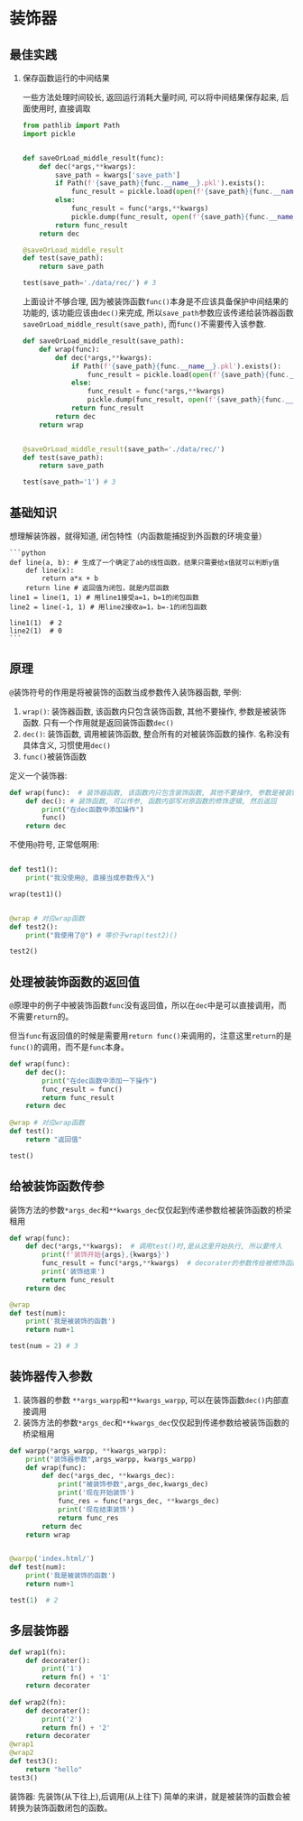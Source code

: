 # 装饰器

## 最佳实践



1. 保存函数运行的中间结果

    一些方法处理时间较长, 返回运行消耗大量时间, 可以将中间结果保存起来, 后面使用时, 直接调取
    ```python
    from pathlib import Path
    import pickle


    def saveOrLoad_middle_result(func):
        def dec(*args,**kwargs):
            save_path = kwargs['save_path']
            if Path(f'{save_path}{func.__name__}.pkl').exists():
                func_result = pickle.load(open(f'{save_path}{func.__name__}.pkl','rb'))
            else:
                func_result = func(*args,**kwargs)  
                pickle.dump(func_result, open(f'{save_path}{func.__name__}.pkl', 'wb'))
            return func_result
        return dec

    @saveOrLoad_middle_result
    def test(save_path):
        return save_path

    test(save_path='./data/rec/') # 3
    ```

    上面设计不够合理, 因为被装饰函数`func()`本身是不应该具备保护中间结果的功能的, 该功能应该由`dec()`来完成, 所以`save_path`参数应该传递给装饰器函数`saveOrLoad_middle_result(save_path)`, 而`func()`不需要传入该参数.

    ```python
    def saveOrLoad_middle_result(save_path):
        def wrap(func):
            def dec(*args,**kwargs):
                if Path(f'{save_path}{func.__name__}.pkl').exists():
                    func_result = pickle.load(open(f'{save_path}{func.__name__}.pkl','rb'))
                else:
                    func_result = func(*args,**kwargs)  
                    pickle.dump(func_result, open(f'{save_path}{func.__name__}.pkl', 'wb'))
                return func_result
            return dec
        return wrap


    @saveOrLoad_middle_result(save_path='./data/rec/')
    def test(save_path):
        return save_path

    test(save_path='1') # 3
    ```



## 基础知识
想理解装饰器，就得知道, 闭包特性（内函数能捕捉到外函数的环境变量）

    ```python
    def line(a, b): # 生成了一个确定了ab的线性函数，结果只需要给x值就可以判断y值
        def line(x):
            return a*x + b
        return line # 返回值为闭包，就是内层函数
    line1 = line(1, 1) # 用line1接受a=1，b=1的闭包函数
    line2 = line(-1, 1) # 用line2接收a=1，b=-1的闭包函数

    line1(1)  # 2
    line2(1)  # 0
    ```



## 原理

`@`装饰符号的作用是将被装饰的函数当成参数传入装饰器函数, 举例:

1. `wrap()`: 装饰器函数, 该函数内只包含装饰函数, 其他不要操作, 参数是被装饰函数. 只有一个作用就是返回装饰函数`dec()`
2. `dec()`: 装饰函数, 调用被装饰函数, 整合所有的对被装饰函数的操作. 名称没有具体含义, 习惯使用`dec()`
3. `func()`被装饰函数


定义一个装饰器:
```python
def wrap(func):  # 装饰器函数, 该函数内只包含装饰函数, 其他不要操作, 参数是被装饰函数
    def dec(): # 装饰函数, 可以传参, 函数内部写对原函数的修饰逻辑, 然后返回
        print("在dec函数中添加操作")
        func()
    return dec
```

不使用`@`符号, 正常低啊用:

```python

def test1():
    print("我没使用@, 直接当成参数传入")

wrap(test1)()


@wrap # 对应wrap函数
def test2():
    print("我使用了@") # 等价于wrap(test2)()

test2()
```

## 处理被装饰函数的返回值

`@`原理中的例子中被装饰函数`func`没有返回值，所以在`dec`中是可以直接调用，而不需要`return`的。

但当`func`有返回值的时候是需要用`return func()`来调用的，注意这里`return`的是`func()`的调用，而不是`func`本身。

```python
def wrap(func):
    def dec():
        print("在dec函数中添加一下操作")
        func_result = func()
        return func_result
    return dec
    
@wrap # 对应wrap函数
def test():
    return "返回值"

test()
```



## 给被装饰函数传参

装饰方法的参数`*args_dec`和`**kwargs_dec`仅仅起到传递参数给被装饰函数的桥梁租用

```python
def wrap(func):
    def dec(*args,**kwargs):  # 调用test()时,是从这里开始执行, 所以要传入
        print(f'装饰开始{args},{kwargs}')
        func_result = func(*args,**kwargs)  # decorater的参数传给被修饰函数func
        print('装饰结束')
        return func_result
    return dec

@wrap
def test(num):
    print('我是被装饰的函数')
    return num+1

test(num = 2) # 3
```










## 装饰器传入参数

1. 装饰器的参数 `**args_warpp`和`**kwargs_warpp`, 可以在装饰函数`dec()`内部直接调用
2. 装饰方法的参数`*args_dec`和`**kwargs_dec`仅仅起到传递参数给被装饰函数的桥梁租用


```python
def warpp(*args_warpp, **kwargs_warpp):
    print("装饰器参数",args_warpp, kwargs_warpp)
    def wrap(func):
        def dec(*args_dec, **kwargs_dec):
            print("被装饰参数",args_dec,kwargs_dec)
            print('现在开始装饰')
            func_res = func(*args_dec, **kwargs_dec)
            print('现在结束装饰')
            return func_res
        return dec
    return wrap


@warpp('index.html/')
def test(num):
    print('我是被装饰的函数')
    return num+1

test(1)  # 2
```





## 多层装饰器

```python
def wrap1(fn):
    def decorater():
        print('1')
        return fn() + '1'
    return decorater
    
def wrap2(fn):
    def decorater():
        print('2')
        return fn() + '2'
    return decorater
@wrap1
@wrap2
def test3():
    return "hello"
test3()
```


装饰器: 先装饰(从下往上),后调用(从上往下) 
简单的来讲，就是被装饰的函数会被转换为装饰函数闭包的函数。
